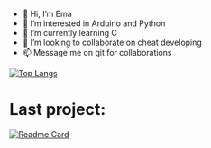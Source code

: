 - 👋 Hi, I’m Ema
- 👀 I’m interested in Arduino and Python
- 🌱 I’m currently learning C
- 💞️ I’m looking to collaborate on cheat developing
- 📫 Message me on git for collaborations

[![Top Langs](https://github-readme-stats.vercel.app/api/top-langs/?username=EmaBixD&layout=donut)](https://github.com/anuraghazra/github-readme-stats)

# Last project:
[![Readme Card](https://github-readme-stats.vercel.app/api/pin/?username=EmaBixD&repo=Arduino-Weather)](https://github.com/EmaBixD/Arduino-Weather)
